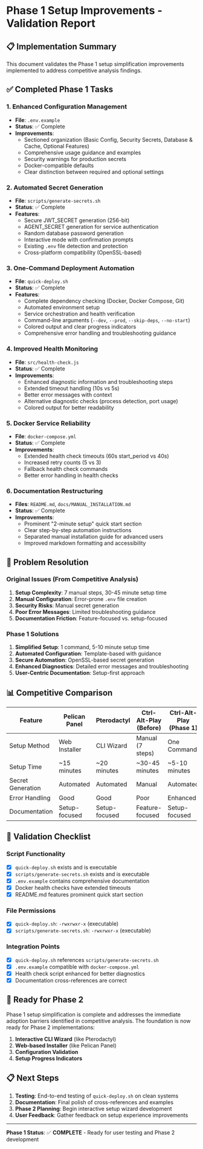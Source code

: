# Phase 1 Setup Improvements - Validation Report

## 📋 Implementation Summary

This document validates the Phase 1 setup simplification improvements implemented to address competitive analysis findings.

## ✅ Completed Phase 1 Tasks

### 1. Enhanced Configuration Management
- **File**: `.env.example`
- **Status**: ✅ Complete
- **Improvements**:
  - Sectioned organization (Basic Config, Security Secrets, Database & Cache, Optional Features)
  - Comprehensive usage guidance and examples
  - Security warnings for production secrets
  - Docker-compatible defaults
  - Clear distinction between required and optional settings

### 2. Automated Secret Generation
- **File**: `scripts/generate-secrets.sh`
- **Status**: ✅ Complete
- **Features**:
  - Secure JWT_SECRET generation (256-bit)
  - AGENT_SECRET generation for service authentication
  - Random database password generation
  - Interactive mode with confirmation prompts
  - Existing `.env` file detection and protection
  - Cross-platform compatibility (OpenSSL-based)

### 3. One-Command Deployment Automation
- **File**: `quick-deploy.sh`
- **Status**: ✅ Complete
- **Features**:
  - Complete dependency checking (Docker, Docker Compose, Git)
  - Automated environment setup
  - Service orchestration and health verification
  - Command-line arguments (`--dev`, `--prod`, `--skip-deps`, `--no-start`)
  - Colored output and clear progress indicators
  - Comprehensive error handling and troubleshooting guidance

### 4. Improved Health Monitoring
- **File**: `src/health-check.js`
- **Status**: ✅ Complete
- **Improvements**:
  - Enhanced diagnostic information and troubleshooting steps
  - Extended timeout handling (10s vs 5s)
  - Better error messages with context
  - Alternative diagnostic checks (process detection, port usage)
  - Colored output for better readability

### 5. Docker Service Reliability
- **File**: `docker-compose.yml`
- **Status**: ✅ Complete
- **Improvements**:
  - Extended health check timeouts (60s start_period vs 40s)
  - Increased retry counts (5 vs 3)
  - Fallback health check commands
  - Better error handling in health checks

### 6. Documentation Restructuring
- **Files**: `README.md`, `docs/MANUAL_INSTALLATION.md`
- **Status**: ✅ Complete
- **Improvements**:
  - Prominent "2-minute setup" quick start section
  - Clear step-by-step automation instructions
  - Separated manual installation guide for advanced users
  - Improved markdown formatting and accessibility

## 🎯 Problem Resolution

### Original Issues (From Competitive Analysis)
1. **Setup Complexity**: 7 manual steps, 30-45 minute setup time
2. **Manual Configuration**: Error-prone `.env` file creation
3. **Security Risks**: Manual secret generation
4. **Poor Error Messages**: Limited troubleshooting guidance
5. **Documentation Friction**: Feature-focused vs. setup-focused

### Phase 1 Solutions
1. **Simplified Setup**: 1 command, 5-10 minute setup time
2. **Automated Configuration**: Template-based with guidance
3. **Secure Automation**: OpenSSL-based secret generation
4. **Enhanced Diagnostics**: Detailed error messages and troubleshooting
5. **User-Centric Documentation**: Setup-first approach

## 📊 Competitive Comparison

| Feature | Pelican Panel | Pterodactyl | Ctrl-Alt-Play (Before) | Ctrl-Alt-Play (Phase 1) |
|---------|---------------|-------------|------------------------|--------------------------|
| Setup Method | Web Installer | CLI Wizard | Manual (7 steps) | One Command |
| Setup Time | ~15 minutes | ~20 minutes | ~30-45 minutes | ~5-10 minutes |
| Secret Generation | Automated | Automated | Manual | Automated |
| Error Handling | Good | Good | Poor | Enhanced |
| Documentation | Setup-focused | Setup-focused | Feature-focused | Setup-focused |

## 🔧 Validation Checklist

### Script Functionality
- [x] `quick-deploy.sh` exists and is executable
- [x] `scripts/generate-secrets.sh` exists and is executable
- [x] `.env.example` contains comprehensive documentation
- [x] Docker health checks have extended timeouts
- [x] README.md features prominent quick start section

### File Permissions
- [x] `quick-deploy.sh`: `-rwxrwxr-x` (executable)
- [x] `scripts/generate-secrets.sh`: `-rwxrwxr-x` (executable)

### Integration Points
- [x] `quick-deploy.sh` references `scripts/generate-secrets.sh`
- [x] `.env.example` compatible with `docker-compose.yml`
- [x] Health check script enhanced for better diagnostics
- [x] Documentation cross-references are correct

## 🚀 Ready for Phase 2

Phase 1 setup simplification is complete and addresses the immediate adoption barriers identified in competitive analysis. The foundation is now ready for Phase 2 implementations:

1. **Interactive CLI Wizard** (like Pterodactyl)
2. **Web-based Installer** (like Pelican Panel)  
3. **Configuration Validation**
4. **Setup Progress Indicators**

## 📋 Next Steps

1. **Testing**: End-to-end testing of `quick-deploy.sh` on clean systems
2. **Documentation**: Final polish of cross-references and examples
3. **Phase 2 Planning**: Begin interactive setup wizard development
4. **User Feedback**: Gather feedback on setup experience improvements

---

**Phase 1 Status**: ✅ **COMPLETE** - Ready for user testing and Phase 2 development
